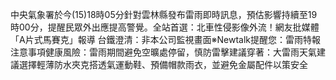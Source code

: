 中央氣象署於今(15)18時05分針對雲林縣發布雷雨即時訊息，預估影響持續至19時00分，提醒民眾外出應提高警覺。全站首選：北車性侵影像外流！網友批媒體「A片式馬賽克」報導 台鐵澄清：非本公司監視畫面※Newtalk提醒您：雷雨特報注意事項健康風險：雷雨期間避免空曠處停留，慎防雷擊建議穿著：大雷雨天氣建議選擇輕薄防水夾克搭透氣運動鞋、預備帽款雨衣，並避免金屬配件以策安全